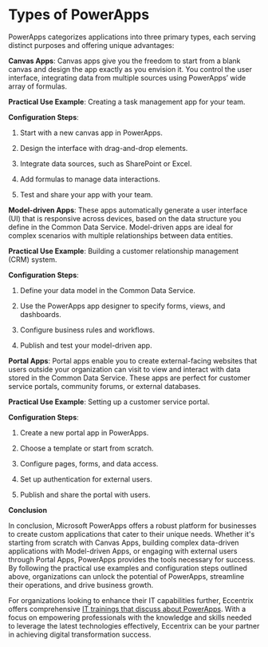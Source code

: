 # Types of PowerApps
PowerApps categorizes applications into three primary types, each serving distinct purposes and offering unique advantages: 

**Canvas Apps**: Canvas apps give you the freedom to start from a blank canvas and design the app exactly as you envision it. You control the user interface, integrating data from multiple sources using PowerApps’ wide array of formulas. 

**Practical Use Example**: Creating a task management app for your team. 

**Configuration Steps**: 

1. Start with a new canvas app in PowerApps. 

2. Design the interface with drag-and-drop elements. 

3. Integrate data sources, such as SharePoint or Excel. 

4. Add formulas to manage data interactions. 

5. Test and share your app with your team. 

**Model-driven Apps**: These apps automatically generate a user interface (UI) that is responsive across devices, based on the data structure you define in the Common Data Service. Model-driven apps are ideal for complex scenarios with multiple relationships between data entities. 

**Practical Use Example**: Building a customer relationship management (CRM) system. 

**Configuration Steps**: 

1. Define your data model in the Common Data Service. 

2. Use the PowerApps app designer to specify forms, views, and dashboards. 

3. Configure business rules and workflows. 

4. Publish and test your model-driven app. 

**Portal Apps**: Portal apps enable you to create external-facing websites that users outside your organization can visit to view and interact with data stored in the Common Data Service. These apps are perfect for customer service portals, community forums, or external databases. 

**Practical Use Example**: Setting up a customer service portal. 

**Configuration Steps**: 

1. Create a new portal app in PowerApps. 

2. Choose a template or start from scratch. 

3. Configure pages, forms, and data access. 

4. Set up authentication for external users. 

5. Publish and share the portal with users. 

**Conclusion** 

In conclusion, Microsoft PowerApps offers a robust platform for businesses to create custom applications that cater to their unique needs. Whether it's starting from scratch with Canvas Apps, building complex data-driven applications with Model-driven Apps, or engaging with external users through Portal Apps, PowerApps provides the tools necessary for success. By following the practical use examples and configuration steps outlined above, organizations can unlock the potential of PowerApps, streamline their operations, and drive business growth. 

For organizations looking to enhance their IT capabilities further, Eccentrix offers comprehensive [IT trainings that discuss about PowerApps](https://www.eccentrix.ca/en/courses/microsoft/power-platform/microsoft-certified-power-platform-app-maker-associate-pl100). With a focus on empowering professionals with the knowledge and skills needed to leverage the latest technologies effectively, Eccentrix can be your partner in achieving digital transformation success.
